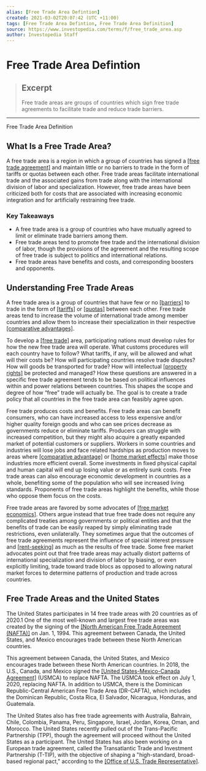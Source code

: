 ```yaml
---
alias: [Free Trade Area Defintion]
created: 2021-03-02T20:07:42 (UTC +11:00)
tags: [Free Trade Area Defintion, Free Trade Area Definition]
source: https://www.investopedia.com/terms/f/free_trade_area.asp
author: Investopedia Staff
---
```


# Free Trade Area Defintion

> ## Excerpt
> Free trade areas are groups of countries which sign free trade agreements to facilitate trade and reduce trade barriers.

---

Free Trade Area Definition
## What Is a Free Trade Area?

A free trade area is a region in which a group of countries has signed a [[free trade agreement]](https://www.investopedia.com/terms/f/free-trade.asp) and maintain little or no barriers to trade in the form of tariffs or quotas between each other. Free trade areas facilitate international trade and the associated gains from trade along with the international division of labor and specialization. However, free trade areas have been criticized both for costs that are associated with increasing economic integration and for artificially restraining free trade.

### Key Takeaways

-   A free trade area is a group of countries who have mutually agreed to limit or eliminate trade barriers among them. 
-   Free trade areas tend to promote free trade and the international division of labor, though the provisions of the agreement and the resulting scope of free trade is subject to politics and international relations.
-   Free trade areas have benefits and costs, and corresponding boosters and opponents.

## Understanding Free Trade Areas

A free trade area is a group of countries that have few or no [[barriers]](https://www.investopedia.com/terms/p/price-controls.asp) to trade in the form of [[tariffs]](https://www.investopedia.com/terms/t/tariff.asp) or [[quotas]](https://www.investopedia.com/terms/q/quota.asp) between each other. Free trade areas tend to increase the volume of international trade among member countries and allow them to increase their specialization in their respective [[comparative advantages]](https://www.investopedia.com/terms/c/comparativeadvantage.asp).

To develop a [[free trade]](https://www.investopedia.com/terms/f/free-trade.asp) area, participating nations must develop rules for how the new free trade area will operate. What customs procedures will each country have to follow? What tariffs, if any, will be allowed and what will their costs be? How will participating countries resolve trade disputes? How will goods be transported for trade? How will intellectual [[property rights]](https://www.investopedia.com/terms/p/property_rights.asp) be protected and managed? How these questions are answered in a specific free trade agreement tends to be based on political influences within and power relations between countries. This shapes the scope and degree of how “free” trade will actually be. The goal is to create a trade policy that all countries in the free trade area can feasibly agree upon.

Free trade produces costs and benefits. Free trade areas can benefit consumers, who can have increased access to less expensive and/or higher quality foreign goods and who can see prices decrease as governments reduce or eliminate tariffs. Producers can struggle with increased competition, but they might also acquire a greatly expanded market of potential customers or suppliers. Workers in some countries and industries will lose jobs and face related hardships as production moves to areas where [[comparative advantage]](https://www.investopedia.com/terms/c/comparativeadvantage.asp) or [[home market effects]](https://www.investopedia.com/terms/h/home-market-effect.asp) make those industries more efficient overall. Some investments in fixed physical capital and human capital will end up losing value or as entirely sunk costs. Free trade areas can also encourage economic development in countries as a whole, benefiting some of the population who will see increased living standards. Proponents of free trade areas highlight the benefits, while those who oppose them focus on the costs. 

Free trade areas are favored by some advocates of [[free market economics]](https://www.investopedia.com/terms/f/freemarket.asp). Others argue instead that true free trade does not require any complicated treaties among governments or political entities and that the benefits of trade can be easily reaped by simply eliminating trade restrictions, even unilaterally. They sometimes argue that the outcomes of free trade agreements represent the influence of special interest pressure and [[rent-seeking]](https://www.investopedia.com/terms/r/rentseeking.asp) as much as the results of free trade. Some free market advocates point out that free trade areas may actually distort patterns of international specialization and division of labor by biasing, or even explicitly limiting, trade toward trade blocs as opposed to allowing natural market forces to determine patterns of production and trade across countries. 

## Free Trade Areas and the United States

The United States participates in 14 free trade areas with 20 countries as of 2020.1 One of the most well-known and largest free trade areas was created by the signing of the [[North American Free Trade Agreement (NAFTA)]](https://www.investopedia.com/terms/n/nafta.asp) on Jan. 1, 1994. This agreement between Canada, the United States, and Mexico encourages trade between these North American countries.

This agreement between Canada, the United States, and Mexico encourages trade between these North American countries. In 2018, the U.S., Canada, and Mexico signed the [[United States-Mexico-Canada Agreement]](https://www.investopedia.com/usmca-4582387) (USMCA) to replace NAFTA. The USMCA took effect on July 1, 2020, replacing NAFTA. In addition to USMCA, there is the Dominican Republic-Central American Free Trade Area (DR-CAFTA), which includes the Dominican Republic, Costa Rica, El Salvador, Nicaragua, Honduras, and Guatemala.

The United States also has free trade agreements with Australia, Bahrain, Chile, Colombia, Panama, Peru, Singapore, Israel, Jordan, Korea, Oman, and Morocco. The United States recently pulled out of the Trans-Pacific Partnership (TPP), though the agreement will proceed without the United States as a participant. The United States has also been working on a European trade agreement, called the Transatlantic Trade and Investment Partnership (T-TIP), with the objective of shaping a "high-standard, broad-based regional pact," according to the [[Office of U.S. Trade Representative]](https://ustr.gov/trade-agreements/free-trade-agreements).
